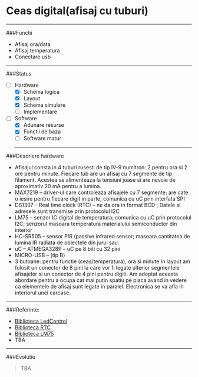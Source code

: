# Ceas digital(afisaj cu tuburi)
----
###Functii
* Afisaj ora/data
* Afisaj temperatura
* Conectare usb

---
###Status
- [ ] Hardware
  - [x] Schema logica
  - [x] Layout
  - [x] Schema simulare
  - [ ] Implementare
- [ ] Software
  - [x] Adunare resurse
  - [x] Functii de baza
  - [ ] Software matur
  
  ---
###Descriere hardware

-  Afisajul consta in 4 tuburi rusesti de tip IV-9 numitron: 2 pentru ora si 2 ore pentru minute. Fiecare tub are un afisaj cu 7 segmente de tip filament. Acestea se alimenteaza la tensiuni joase si are nevoie de aproximativ 20 mA pentru a lumina. 
- MAX7219 – driver-ul care controleaza afisajele cu 7 segmente; are cate o iesire pentru fiecare digit in parte; comunica cu uC prin interfata SPI
- DS1307 – Real time clock (RTC) – ne da ora in format BCD ; Datele si adresele sunt transmise prin protocolul I2C
- LM75 – senzor IC  digital de temperatura; comunica cu uC prin protocolul I2C; senzorul masoara temperatura materialului semiconductor din interior
- HC-SR505 – sensor PIR (passive infrared sensor; masoara cantitatea de lumina IR radiata de obiectele din jurul sau. 
- uC – ATMEGA328P – uC pe 8 biti cu 32 pini
- MICRO-USB – (tip B) 
- 3 butoane: pentru functie (ceas/temperatura), ora si minute
In layout am folosit un conector de 8 pini la care vor fi legate ulterior segmentele afisajelor si un conector de 4 pini pentru digiti. Am adoptat aceasta abordare pentru a ocupa cat mai putin spatiu pe placa avand in vedere ca elementele de afisaj sunt legate in paralel. Electronica se va afla in interiorul unei carcase.

----

###Referinte:
- [Biblioteca LedControl](http://playground.arduino.cc/Main/LedControl)
- [Biblioteca RTC](https://github.com/adafruit/RTClib)
- [Biblioteca LM75](https://github.com/thefekete/LM75)
- TBA

----

###Evolutie
 > TBA
